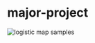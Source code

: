 # major-project
![logistic map samples](https://github.com/amanverma2253/major-project/assets/80351823/0c4675b1-22eb-41ef-b12e-6f15281bf232)
